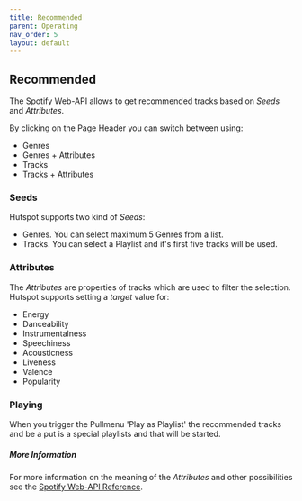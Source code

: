 ```yaml
---
title: Recommended
parent: Operating
nav_order: 5
layout: default
---
```

## Recommended


The Spotify Web-API allows to get recommended tracks based on *Seeds* and *Attributes*. 

By clicking on the Page Header you can switch between using:

 * Genres
 * Genres + Attributes
 * Tracks
 * Tracks + Attributes

### Seeds
Hutspot supports two kind of *Seeds*:

 * Genres. You can select maximum 5 Genres from a list.
 * Tracks. You can select a Playlist and it's first five tracks will be used.

### Attributes
The *Attributes* are properties of tracks which are used to filter the selection. Hutspot supports setting a *target* value for:

 * Energy
 * Danceability
 * Instrumentalness
 * Speechiness
 * Acousticness
 * Liveness
 * Valence
 * Popularity

### Playing 
When you trigger the Pullmenu 'Play as Playlist' the recommended tracks and be a put is a special playlists and that will be started.


##### More Information
For more information on the meaning of the *Attributes* and other possibilities see the [Spotify Web-API Reference](https://developer.spotify.com/documentation/web-api/reference/browse/get-recommendations/).
